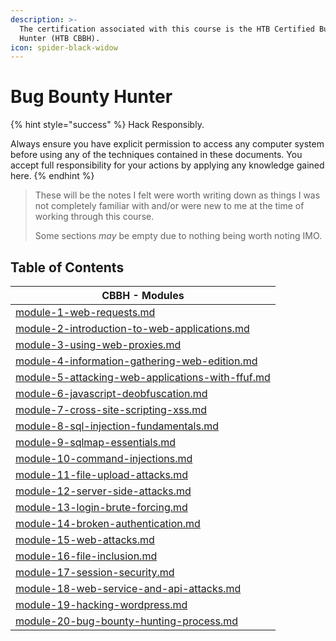 ```yaml
---
description: >-
  The certification associated with this course is the HTB Certified Bug Bounty
  Hunter (HTB CBBH).
icon: spider-black-widow
---
```


# Bug Bounty Hunter

{% hint style="success" %}
Hack Responsibly.

Always ensure you have explicit permission to access any computer system before using any of the techniques contained in these documents. You accept full responsibility for your actions by applying any knowledge gained here.
{% endhint %}

> These will be the notes I felt were worth writing down as things I was not completely familiar with and/or were new to me at the time of working through this course.
>
> Some sections _may_ be empty due to nothing being worth noting IMO.

## Table of Contents

| CBBH - Modules                                                                                                 |
| -------------------------------------------------------------------------------------------------------------- |
| [module-1-web-requests.md](module-1-web-requests.md "mention")                                                 |
| [module-2-introduction-to-web-applications.md](module-2-introduction-to-web-applications.md "mention")         |
| [module-3-using-web-proxies.md](module-3-using-web-proxies.md "mention")                                       |
| [module-4-information-gathering-web-edition.md](module-4-information-gathering-web-edition.md "mention")       |
| [module-5-attacking-web-applications-with-ffuf.md](module-5-attacking-web-applications-with-ffuf.md "mention") |
| [module-6-javascript-deobfuscation.md](module-6-javascript-deobfuscation.md "mention")                         |
| [module-7-cross-site-scripting-xss.md](module-7-cross-site-scripting-xss.md "mention")                         |
| [module-8-sql-injection-fundamentals.md](module-8-sql-injection-fundamentals.md "mention")                     |
| [module-9-sqlmap-essentials.md](module-9-sqlmap-essentials.md "mention")                                       |
| [module-10-command-injections.md](module-10-command-injections.md "mention")                                   |
| [module-11-file-upload-attacks.md](module-11-file-upload-attacks.md "mention")                                 |
| [module-12-server-side-attacks.md](module-12-server-side-attacks.md "mention")                                 |
| [module-13-login-brute-forcing.md](module-13-login-brute-forcing.md "mention")                                 |
| [module-14-broken-authentication.md](module-14-broken-authentication.md "mention")                             |
| [module-15-web-attacks.md](module-15-web-attacks.md "mention")                                                 |
| [module-16-file-inclusion.md](module-16-file-inclusion.md "mention")                                           |
| [module-17-session-security.md](module-17-session-security.md "mention")                                       |
| [module-18-web-service-and-api-attacks.md](module-18-web-service-and-api-attacks.md "mention")                 |
| [module-19-hacking-wordpress.md](module-19-hacking-wordpress.md "mention")                                     |
| [module-20-bug-bounty-hunting-process.md](module-20-bug-bounty-hunting-process.md "mention")                   |
